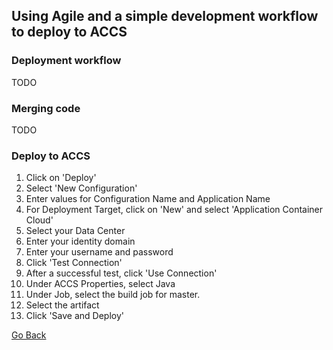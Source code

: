 ## Using Agile and a simple development workflow to deploy to ACCS

### Deployment workflow

TODO

### Merging code 

TODO

### Deploy to ACCS

1. Click on 'Deploy'
2. Select 'New Configuration'
3. Enter values for Configuration Name and Application Name
4. For Deployment Target, click on 'New' and select 'Application Container Cloud'
5. Select your Data Center
6. Enter your identity domain
7. Enter your username and password
8. Click 'Test Connection'
9. After a successful test, click 'Use Connection'
10. Under ACCS Properties, select Java
11. Under Job, select the build job for master.
12. Select the artifact
13. Click 'Save and Deploy'

<a href="../../../teachme" class="btn" >Go Back</a>
